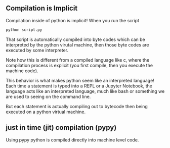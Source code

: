 ## Compilation is Implicit
Compilation inside of python is implicit! When you run the script

```bash 
python script.py
```

That script is automatically compiled into byte codes which can be interpreted by the python virutal machine, then those byte codes are executed by some interpreter.

Note how this is different from a compiled language like c, where the compilation process is explicit (you first compile, then you execute the machine code).

This behavior is what makes python seem like an interpreted language! Each time a statement is typed into a REPL or a Jupyter Notebook, the language acts like an interpreted language, much like bash or something we are used to seeing on the command line.

But each statement is actually compiling out to bytecode then being executed on a python virtual machine.

## just in time (jit) compilation (pypy) 
Using pypy python is compiled directly into machine level code. 

